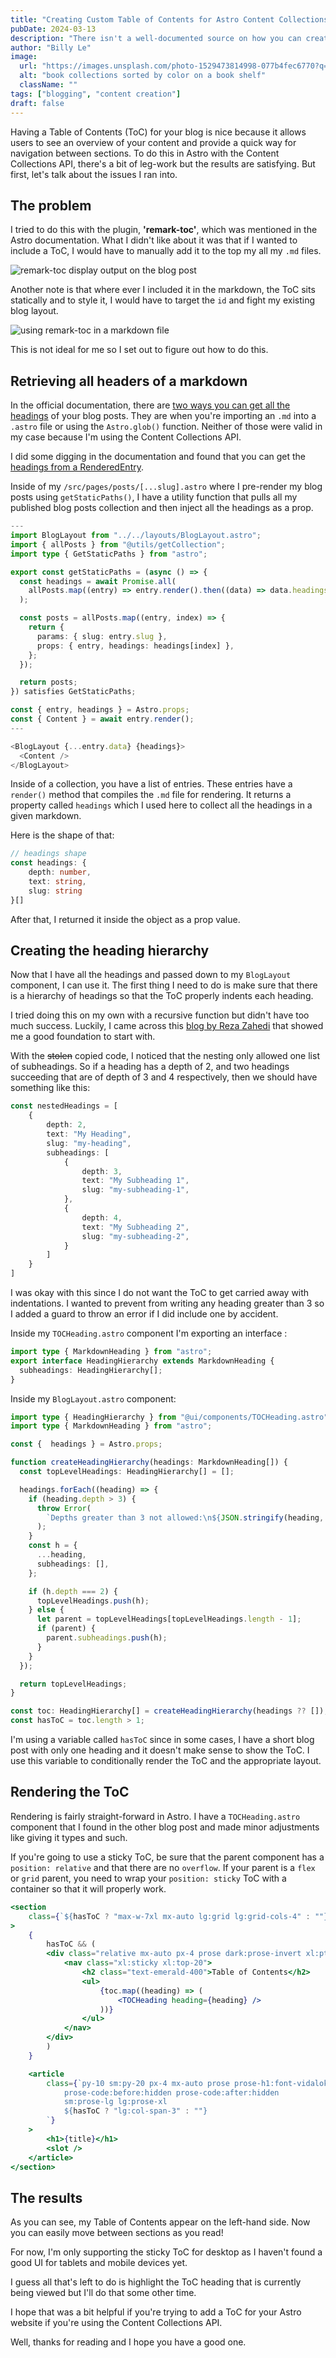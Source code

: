 ```yaml
---
title: "Creating Custom Table of Contents for Astro Content Collections"
pubDate: 2024-03-13
description: "There isn't a well-documented source on how you can create a custom Table of Contents from your markdown with the Astro Content Collection API. The 'remark-toc' plugin does the job but offers little control on where you can place it. In this post, I'll show you how I created my ToC for my blog."
author: "Billy Le"
image:
  url: "https://images.unsplash.com/photo-1529473814998-077b4fec6770?q=80&w=2940&auto=format&fit=crop&ixlib=rb-4.0.3&ixid=M3wxMjA3fDB8MHxwaG90by1wYWdlfHx8fGVufDB8fHx8fA%3D%3D"
  alt: "book collections sorted by color on a book shelf"
  className: ""
tags: ["blogging", "content creation"]
draft: false
---
```


Having a Table of Contents (ToC) for your blog is nice because it allows users to see an overview of your content and provide a quick way for navigation between sections. To do this in Astro with the Content Collections API, there's a bit of leg-work but the results are satisfying. But first, let's talk about the issues I ran into.

## The problem

I tried to do this with the plugin, **'remark-toc'**, which was mentioned in the Astro documentation. What I didn't like about it was that if I wanted to include a ToC, I would have to manually add it to the top my all my `.md` files.

![remark-toc display output on the blog post](../../../public/images/blog/creating-toc/remark-toc-static.png)

Another note is that where ever I included it in the markdown, the ToC sits statically and to style it, I would have to target the `id` and fight my existing blog layout.

![using remark-toc in a markdown file](../../../public/images/blog/creating-toc/remark-toc-md.png)

This is not ideal for me so I set out to figure out how to do this.

## Retrieving all headers of a markdown

In the official documentation, there are [two ways you can get all the headings](https://docs.astro.build/en/guides/markdown-content/#exported-properties) of your blog posts. They are when you're importing an `.md` into a `.astro` file or using the `Astro.glob()` function. Neither of those were valid in my case because I'm using the Content Collections API.

I did some digging in the documentation and found that you can get the [headings from a RenderedEntry](https://docs.astro.build/en/reference/api-reference/#collection-entry-type).

Inside of my `/src/pages/posts/[...slug].astro` where I pre-render my blog posts using `getStaticPaths()`, I have a utility function that pulls all my published blog posts collection and then inject all the headings as a prop.

```typescript
---
import BlogLayout from "../../layouts/BlogLayout.astro";
import { allPosts } from "@utils/getCollection";
import type { GetStaticPaths } from "astro";

export const getStaticPaths = (async () => {
  const headings = await Promise.all(
    allPosts.map((entry) => entry.render().then((data) => data.headings)),
  );

  const posts = allPosts.map((entry, index) => {
    return {
      params: { slug: entry.slug },
      props: { entry, headings: headings[index] },
    };
  });

  return posts;
}) satisfies GetStaticPaths;

const { entry, headings } = Astro.props;
const { Content } = await entry.render();
---

<BlogLayout {...entry.data} {headings}>
  <Content />
</BlogLayout>
```

Inside of a collection, you have a list of entries. These entries have a `render()` method that compiles the `.md` file for rendering. It returns a property called `headings` which I used here to collect all the headings in a given markdown.

Here is the shape of that:
```typescript
// headings shape
const headings: {
    depth: number,
    text: string,
    slug: string
}[]
```

After that, I returned it inside the object as a prop value.

## Creating the heading hierarchy
Now that I have all the headings and passed down to my `BlogLayout` component, I can use it. The first thing I need to do is make sure that there is a hierarchy of headings so that the ToC properly indents each heading.

I tried doing this on my own with a recursive function but didn't have too much success. Luckily, I came across this [blog by Reza Zahedi](https://rezahedi.dev/blog/create-table-of-contents-in-astro-and-sectionize-the-markdown-content#retrieving-the-headings-prop-in-astro-layouts-or-components) that showed me a good foundation to start with.

With the ~~stolen~~ copied code, I noticed that the nesting only allowed one list of subheadings. So if a heading has a depth of 2, and two headings succeeding that are of depth of 3 and 4 respectively, then we should have something like this:

```typescript
const nestedHeadings = [
    {
        depth: 2,
        text: "My Heading",
        slug: "my-heading",
        subheadings: [
            {
                depth: 3,
                text: "My Subheading 1",
                slug: "my-subheading-1",
            },
            {
                depth: 4,
                text: "My Subheading 2",
                slug: "my-subheading-2",
            }
        ]
    }
]
```

I was okay with this since I do not want the ToC to get carried away with indentations. I wanted to prevent from writing any heading greater than 3 so I added a guard to throw an error if I did include one by accident.

Inside my `TOCHeading.astro` component I'm exporting an interface :
```typescript
import type { MarkdownHeading } from "astro";
export interface HeadingHierarchy extends MarkdownHeading {
  subheadings: HeadingHierarchy[];
}
```

Inside my `BlogLayout.astro` component:
```typescript
import type { HeadingHierarchy } from "@ui/components/TOCHeading.astro";
import type { MarkdownHeading } from "astro";

const {  headings } = Astro.props;

function createHeadingHierarchy(headings: MarkdownHeading[]) {
  const topLevelHeadings: HeadingHierarchy[] = [];

  headings.forEach((heading) => {
    if (heading.depth > 3) {
      throw Error(
        `Depths greater than 3 not allowed:\n${JSON.stringify(heading, null, 2)}`,
      );
    }
    const h = {
      ...heading,
      subheadings: [],
    };

    if (h.depth === 2) {
      topLevelHeadings.push(h);
    } else {
      let parent = topLevelHeadings[topLevelHeadings.length - 1];
      if (parent) {
        parent.subheadings.push(h);
      }
    }
  });

  return topLevelHeadings;
}

const toc: HeadingHierarchy[] = createHeadingHierarchy(headings ?? []);
const hasToC = toc.length > 1;
```

I'm using a variable called `hasToC` since in some cases, I have a short blog post with only one heading and it doesn't make sense to show the ToC. I use this variable to conditionally render the ToC and the appropriate layout.

## Rendering the ToC

Rendering is fairly straight-forward in Astro. I have a `TOCHeading.astro` component that I found in the other blog post and made minor adjustments like giving it types and such.

If you're going to use a sticky ToC, be sure that the parent component has a `position: relative` and that there are no `overflow`. If your parent is a `flex` or `grid` parent, you need to wrap your `position: sticky` ToC with a container so that it will properly work.

```jsx
<section
    class={`${hasToC ? "max-w-7xl mx-auto lg:grid lg:grid-cols-4" : ""}`}
>
    {
        hasToC && (
        <div class="relative mx-auto px-4 prose dark:prose-invert xl:pt-10 2xl:px-0">
            <nav class="xl:sticky xl:top-20">
                <h2 class="text-emerald-400">Table of Contents</h2>
                <ul>
                    {toc.map((heading) => (
                        <TOCHeading heading={heading} />
                    ))}
                </ul>
            </nav>
        </div>
        )
    }

    <article
        class={`py-10 sm:py-20 px-4 mx-auto prose prose-h1:font-vidaloka dark:prose-invert
            prose-code:before:hidden prose-code:after:hidden
            sm:prose-lg lg:prose-xl
            ${hasToC ? "lg:col-span-3" : ""}
        `}
    >
        <h1>{title}</h1>
        <slot />
    </article>
</section>
```

## The results
As you can see, my Table of Contents appear on the left-hand side. Now you can easily move between sections as you read!

For now, I'm only supporting the sticky ToC for desktop as I haven't found a good UI for tablets and mobile devices yet.

I guess all that's left to do is highlight the ToC heading that is currently being viewed but I'll do that some other time.

I hope that was a bit helpful if you're trying to add a ToC for your Astro website if you're using the Content Collections API.

Well, thanks for reading and I hope you have a good one.
